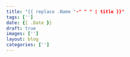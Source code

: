 ```yaml
---
title: "{{ replace .Name "-" " " | title }}"
tags: ['']
date: {{ .Date }}
draft: true
images: [''] 
layout: blog
categories: ['']
---
```


